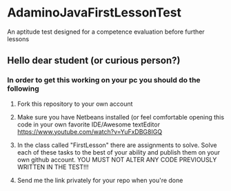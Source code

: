 # AdaminoJavaFirstLessonTest
An aptitude test designed for a competence evaluation before further lessons

## Hello dear student (or curious person?)

### In order to get this working on your pc you should do the following

1. Fork this repository to your own account

2. Make sure you have Netbeans installed (or feel comfortable opening this code in your own favorite IDE/Awesome textEditor
  https://www.youtube.com/watch?v=YuFxDBG8IGQ

3. In the class called "FirstLesson" there are assignments to solve.
  Solve each of these tasks to the best of your ability and publish them on your own github account.
YOU MUST NOT ALTER ANY CODE PREVIOUSLY WRITTEN IN THE TEST!!!

4. Send me the link privately for your repo when you're done
